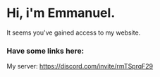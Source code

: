 # Hi, i'm Emmanuel.
It seems you've gained access to my website.

### Have some links here:
My server:
https://discord.com/invite/rmTSprqF29

